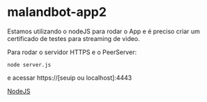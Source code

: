 # malandbot-app2
Estamos utilizando o nodeJS para rodar o App e é preciso criar um certificado de testes para streaming de video.

Para rodar o servidor HTTPS e o PeerServer:
```
node server.js
```

e acessar https://[seuip ou localhost]:4443

[NodeJS](https://nodejs.org/en/)
